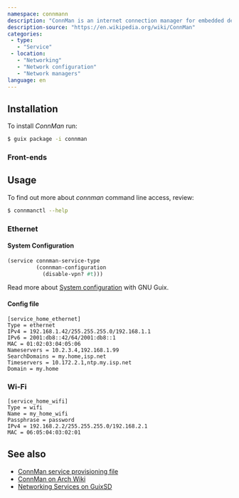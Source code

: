```yaml
---
namespace: connmann
description: "ConnMan is an internet connection manager for embedded devices running the Linux operating system. The Connection Manager is designed to be slim and to use as few resources as possible, so it can be easily integrated. It is a fully modular system that can be extended, through plug-ins, to support all kinds of wired or wireless technologies. Also, configuration methods, like DHCP and domain name resolving, are implemented using plug-ins. The plug-in approach allows for easy adaption and modification for various use cases."
description-source: "https://en.wikipedia.org/wiki/ConnMan"
categories:
 - type:
   - "Service"
 - location:
   - "Networking"
   - "Network configuration"
   - "Network managers"
language: en
---
```


## Installation

To install _ConnMan_ run:

```bash
$ guix package -i connman
```

### Front-ends

## Usage

To find out more about _connman_ command line access, review:

```bash
$ connmanctl --help
```

### Ethernet

#### System Configuration

```scheme
(service connman-service-type
         (connman-configuration
           (disable-vpn? #t)))
```

Read more about [System configuration](System-configuration) with GNU Guix.

#### Config file

```
[service_home_ethernet]
Type = ethernet
IPv4 = 192.168.1.42/255.255.255.0/192.168.1.1
IPv6 = 2001:db8::42/64/2001:db8::1
MAC = 01:02:03:04:05:06
Nameservers = 10.2.3.4,192.168.1.99
SearchDomains = my.home,isp.net
Timeservers = 10.172.2.1,ntp.my.isp.net
Domain = my.home
```

### Wi-Fi

```
[service_home_wifi]
Type = wifi
Name = my_home_wifi
Passphrase = password
IPv4 = 192.168.2.2/255.255.255.0/192.168.2.1
MAC = 06:05:04:03:02:01
```

## See also

- [ConnMan service provisioning file](https://manpages.debian.org/testing/connman/connman-service.config.5.en.html)
- [ConnMan on Arch Wiki](https://wiki.archlinux.org/index.php/ConnMan#Wi-Fi)
- [Networking Services on GuixSD](https://www.gnu.org/software/guix/manual/en/html_node/Networking-Services.html)